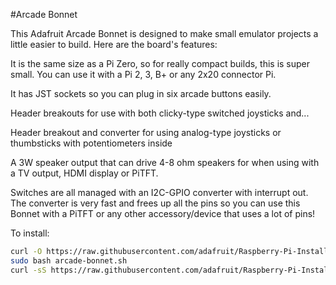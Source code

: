 <!--
---
name: Arcade Bonnet
class: board
type: io
formfactor: pHAT
manufacturer: Adafruit
description: Connect joystick,buttons and speakers to your Pi
url: https://learn.adafruit.com/adafruit-arcade-bonnet-for-raspberry-pi
buy: https://www.adafruit.com/products/3422
image: adafruit-arcade-bonnet.png
pincount: 40
eeprom: no
power:
  '1':
  '2':
ground:
  '6':
  '9':
  '14':
  '20':
  '30':
  '34':
  '39':
  '25':
pin:
  '3':
    mode: i2c
  '5':
    mode: i2c
  '12':
    name: I2S Clk
  '35':
    name: I2S FS
  '40':
    name: I2S Dout
i2c:
  '0x26':
    name: MCP23017
    device: MCP23017   
-->
#Arcade Bonnet

This Adafruit Arcade Bonnet is designed to make small emulator projects a little easier to build. Here are the board's features: 

It is the same size as a Pi Zero, so for really compact builds, this is super small. You can use it with a Pi 2, 3, B+ or any 2x20 connector Pi.

It has JST sockets so you can plug in six arcade buttons easily.

Header breakouts for use with both clicky-type switched joysticks and...

Header breakout and converter for using analog-type joysticks or thumbsticks with potentiometers inside

A 3W speaker output that can drive 4-8 ohm speakers for when using with a TV output, HDMI display or PiTFT.

Switches are all managed with an I2C-GPIO converter with interrupt out. The converter is very fast and frees up all the pins so you can use this Bonnet with a PiTFT or any other accessory/device that uses a lot of pins!

To install:

```bash
curl -O https://raw.githubusercontent.com/adafruit/Raspberry-Pi-Installer-Scripts/master/arcade-bonnet.sh
sudo bash arcade-bonnet.sh
curl -sS https://raw.githubusercontent.com/adafruit/Raspberry-Pi-Installer-Scripts/master/i2samp.sh | bash
```
